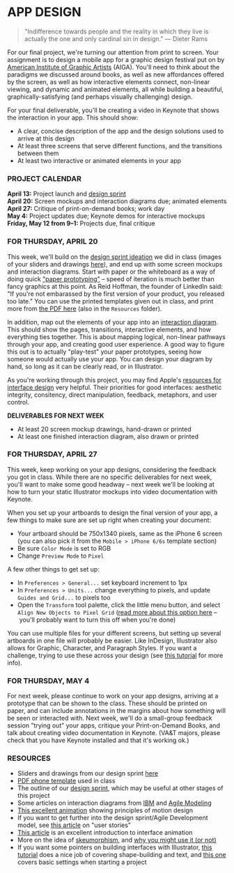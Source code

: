 APP DESIGN
====

>"Indifference towards people and the reality in which they live is actually the one and only cardinal sin in design." ― Dieter Rams

For our final project, we're turning our attention from print to screen. Your assignment is to design a mobile app for a graphic design festival put on by [American Institute of Graphic Artists](http://www.aiga.org/) (AIGA). You'll need to think about the paradigms we discussed around books, as well as new affordances offered by the screen, as well as how interactive elements connect, non-linear viewing, and dynamic and animated elements, all while building a beautiful, graphically-satisfying (and perhaps visually challenging) design.

For your final deliverable, you'll be creating a video in Keynote that shows the interaction in your app. This should show:

* A clear, concise description of the app and the design solutions used to arrive at this design  
* At least three screens that serve different functions, and the transitions between them  
* At least two interactive or animated elements in your app  

### PROJECT CALENDAR  
**April 13:** Project launch and [design sprint](https://github.com/jeffThompson/Design2/blob/master/Exercises/DesignSprint.md)  
**April 20:** Screen mockups and interaction diagrams due; animated elements  
**April 27:** Critique of print-on-demand books; work day  
**May 4:** Project updates due; Keynote demos for interactive mockups  
**Friday, May 12 from 9–1:** Projects due, final critique

### FOR THURSDAY, APRIL 20  
This week, we'll build on the [design sprint ideation](https://github.com/jeffThompson/Design2/blob/master/Exercises/DesignSprint.md) we did in class (images of your sliders and drawings [here](https://github.com/jeffThompson/Design2/tree/master/Images/Week12/DesignSprintDrawings)), and end up with some screen mockups and interaction diagrams. Start with paper or the whiteboard as a way of doing quick ["paper prototyping"](https://en.wikipedia.org/wiki/Paper_prototyping) – speed of iteration is much better than fancy graphics at this point. As Reid Hoffman, the founder of LinkedIn said: "If you're not embarassed by the first version of your product, you released too late." You can use the printed templates given out in class, and print more from [the PDF here](https://github.com/jeffThompson/Design2/blob/master/Resources/PhoneTemplate.pdf) (also in the `Resources` folder).

In addition, map out the elements of your app into an [interaction diagram](http://agilemodeling.com/artifacts/uiFlowDiagram.htm). This should show the pages, transitions, interactive elements, and how everything ties together. This is about mapping logical, non-linear pathways through your app, and creating good user experience. A good way to figure this out is to actually "play-test" your paper prototypes, seeing how someone would actually use your app. You can design your diagram by hand, so long as it can be clearly read, or in Illustrator.

As you're working through this project, you may find Apple's [resources for interface design](https://developer.apple.com/ios/human-interface-guidelines/overview/design-principles/) very helpful. Their priorities for good interfaces: aesthetic integrity, consitency, direct manipulation, feedback, metaphors, and user control.

**DELIVERABLES FOR NEXT WEEK**  

* At least 20 screen mockup drawings, hand-drawn or printed  
* At least one finished interaction diagram, also drawn or printed  

### FOR THURSDAY, APRIL 27  
This week, keep working on your app designs, considering the feedback you got in class. While there are no specific deliverables for next week, you'll want to make some good headway – next week we'll be looking at how to turn your static Illustrator mockups into video documentation with Keynote.

When you set up your artboards to design the final version of your app, a few things to make sure are set up right when creating your document:

* Your artboard should be 750x1340 pixels, same as the iPhone 6 screen (you can also pick it from the `Mobile > iPhone 6/6s` template section)  
* Be sure `Color Mode` is set to RGB  
* Change `Preview Mode` to `Pixel`

A few other things to get set up:  

* In `Preferences > General...` set keyboard increment to 1px  
* In `Preferences > Units...` change everything to pixels, and update `Guides and Grid...` to pixels too  
* Open the `Transform` tool palette, click the little menu button, and select `Align New Objects to Pixel Grid` ([read more about this option here](https://helpx.adobe.com/illustrator/using/pixel-perfect.html) – you'll probably want to turn this off when you're done)  

You can use multiple files for your different screens, but setting up several artboards in one file will probably be easier. Like InDesign, Illustrator also allows for Graphic, Character, and Paragraph Styles. If you want a challenge, trying to use these across your design (see [this tutorial](https://helpx.adobe.com/illustrator/using/graphic-styles.html) for more info).

### FOR THURSDAY, MAY 4  
For next week, please continue to work on your app designs, arriving at a prototype that can be shown to the class. These should be printed on paper, and can include annotations in the margins about how something will be seen or interacted with. Next week, we'll do a small-group feedback session "trying out" your apps, critique your Print-on-Demand Books, and talk about creating video documentation in Keynote. (VA&T majors, please check that you have Keynote installed and that it's working ok.)

### RESOURCES  
* Sliders and drawings from our design sprint [here](https://github.com/jeffThompson/Design2/tree/master/Images/Week12/DesignSprintDrawings)  
* [PDF phone template](https://github.com/jeffThompson/Design2/blob/master/Resources/PhoneTemplate.pdf) used in class  
* The outline of our [design sprint](https://github.com/jeffThompson/Design2/blob/master/Exercises/DesignSprint.md), which may be useful at other stages of this project  
* Some articles on interaction diagrams from [IBM](https://www.ibm.com/developerworks/rational/library/4697.html) and [Agile Modeling](http://agilemodeling.com/artifacts/uiFlowDiagram.htm)  
* [This excellent animation](http://giphy.com/gifs/10-principles-of-motion-design-3oriOiLUqWXA9Rc7eM) showing principles of motion design  
* If you want to get further into the design sprint/Agile Development model, see [this article](https://www.mountaingoatsoftware.com/agile/user-stories) on "user stories"  
* [This article](http://alistapart.com/article/motion-with-meaning-semantic-animation-in-interface-design) is an excellent introduction to interface animation  
* More on the idea of [skeumorphism](https://en.wikipedia.org/wiki/Skeuomorph), and [why you might use it (or not)](https://www.interaction-design.org/literature/article/skeuomorphism-is-dead-long-live-skeuomorphism)  
* If you want some pointers on building interfaces with Illustrator, [this tutorial](https://design.tutsplus.com/tutorials/create-a-weather-app-design-for-ios-in-adobe-illustrator--vector-12291) does a nice job of covering shape-building and text, and [this one](https://spin.atomicobject.com/2013/10/14/illustrator-app-design/) covers basic settings when starting a project  

